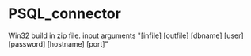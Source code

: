 # PSQL_connector

Win32 build in zip file.
input arguments "[infile] [outfile] [dbname] [user] [password] [hostname] [port]" 
